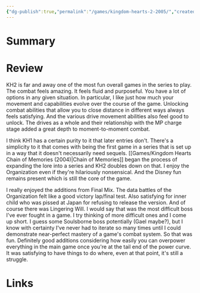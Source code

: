 ```yaml
---
{"dg-publish":true,"permalink":"/games/kingdom-hearts-2-2005/","created":"2024-03-12","updated":"2024-07-08"}
---
```



# Summary

# Review

KH2 is far and away one of the most fun overall games in the series to play. The combat feels amazing. It feels fluid and purposeful. You have a lot of options in any given situation. In particular, I like just how much your movement and capabilities evolve over the course of the game. Unlocking combat abilities that allow you to close distance in different ways always feels satisfying. And the various drive movement abilities also feel good to unlock. The drives as a whole and their relationship with the MP charge stage added a great depth to moment-to-moment combat.

I think KH1 has a certain purity to it that later entries don't. There's a simplicity to it that comes with being the first game in a series that is set up in a way that it doesn't necessarily need sequels. [[Games/Kingdom Hearts Chain of Memories (2004)\|Chain of Memories]] began the process of expanding the lore into a series and KH2 doubles down on that. I enjoy the Organization even if they're hilariously nonsensical. And the Disney fun remains present which is still the core of the game.

I really enjoyed the additions from Final Mix. The data battles of the Organization felt like a good victory lap/final test. Also satisfying for inner child who was pissed at Japan for refusing to release the version. And of course there was Lingering Will. I would say that was the most difficult boss I've ever fought in a game. I try thinking of more difficult ones and I come up short. I guess some Soulsborne boss potentially (Gael maybe?), but I know with certainty I've never had to iterate so many times until I could demonstrate near-perfect mastery of a game's combat system. So that was fun. Definitely good additions considering how easily you can overpower everything in the main game once you're at the tail end of the power curve. It was satisfying to have things to do where, even at that point, it's still a struggle.

# Links
